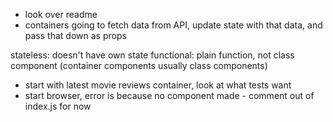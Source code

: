 - look over readme
- containers going to fetch data from API, update state with that data, and pass that down as props

stateless: doesn't have own state
functional: plain function, not class component (container components usually class components)

- start with latest movie reviews container, look at what tests want
- start browser, error is because no component made - comment out of index.js for now
